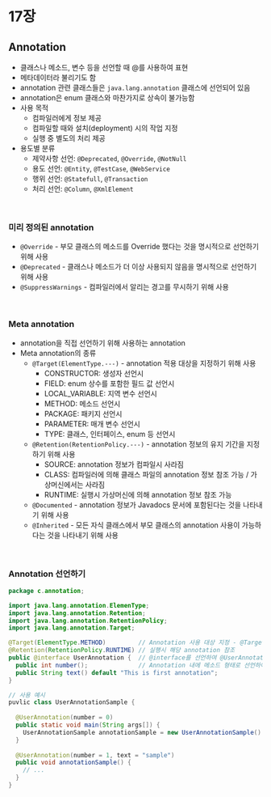 # 17장
## Annotation
* 클래스나 메소드, 변수 등을 선언할 때 @를 사용하여 표현
* 메타데이터라 불리기도 함
* annotation 관련 클래스들은 `java.lang.annotation` 클래스에 선언되어 있음
* annotation은 enum 클래스와 마찬가지로 상속이 불가능함
* 사용 목적
  * 컴파일러에게 정보 제공
  * 컴파일할 때와 설치(deployment) 시의 작업 지정
  * 실행 중 별도의 처리 제공
* 용도별 분류
  * 제약사항 선언: `@Deprecated`, `@Override`, `@NotNull`
  * 용도 선언: `@Entity`, `@TestCase`, `@WebService`
  * 행위 선언: `@Statefull`, `@Transaction`
  * 처리 선언: `@Column`, `@XmlElement`
<br>

### 미리 정의된 annotation
* `@Override` - 부모 클래스의 메소드를 Override 했다는 것을 명시적으로 선언하기 위해 사용
* `@Deprecated` - 클래스나 메소드가 더 이상 사용되지 않음을 명시적으로 선언하기 위해 사용
* `@SuppressWarnings` - 컴파일러에서 알리는 경고를 무시하기 위해 사용
<br>

### Meta annotation
* annotation을 직접 선언하기 위해 사용하는 annotation
* Meta annotation의 종류
  * `@Target(ElementType.---)` - annotation 적용 대상을 지정하기 위해 사용
    * CONSTRUCTOR: 생성자 선언시
    * FIELD: enum 상수를 포함한 필드 값 선언시
    * LOCAL_VARIABLE: 지역 변수 선언시
    * METHOD: 메소드 선언시
    * PACKAGE: 패키지 선언시
    * PARAMETER: 매개 변수 선언시
    * TYPE: 클래스, 인터페이스, enum 등 선언시
  * `@Retention(RetentionPolicy.---)` - annotation 정보의 유지 기간을 지정하기 위해 사용
    * SOURCE: annotation 정보가 컴파일시 사라짐
    * CLASS: 컴파일러에 의해 클래스 파일의 annotation 정보 참조 가능 / 가상머신에서는 사라짐
    * RUNTIME: 실행시 가상머신에 의해 annotation 정보 참조 가능
  * `@Documented` - annotation 정보가 Javadocs 문서에 포함된다는 것을 나타내기 위해 사용
  * `@Inherited` - 모든 자식 클래스에서 부모 클래스의 annotation 사용이 가능하다는 것을 나타내기 위해 사용
<br>

### Annotation 선언하기
```java
package c.annotation;

import java.lang.annotation.ElemenType;
import java.lang.annotation.Retention;
import java.lang.annotation.RetentionPolicy;
import java.lang.annotation.Target;

@Target(ElementType.METHOD)         // Annotation 사용 대상 지정 - @Target((ElementType.METHOD, ElementType.TYPE)) 형태로 여러개 선언 가능
@Retention(RetentionPolicy.RUNTIME) // 실행시 해당 annotation 참조
public @interface UserAnnotation {  // @interface를 선언하여 @UserAnnotation으로 사용 가능
  public int number();              // Annotation 내에 메소드 형태로 선언하여 해당 항목에 대한 타입으로 값 지정 가능
  public String text() default "This is first annotation";
}

// 사용 예시
puvlic class UserAnnotationSample {
  
  @UserAnnotation(number = 0)
  public static void main(String args[]) {
    UserAnnotationSample annotationSample = new UserAnnotationSample()
  }
  
  @UserAnnotation(number = 1, text = "sample")
  public void annotationSample() {
    // ...
  }
}
```
<br>
